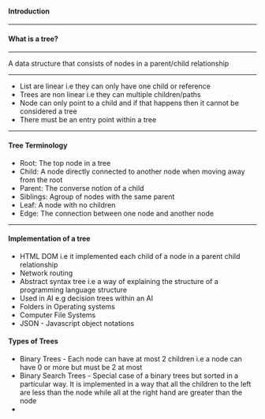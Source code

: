 #### Introduction
___

#### What is a tree?
___
A data structure that consists of nodes in a parent/child relationship

___
- List are linear i.e they can only have one child or reference
- Trees are non linear i.e they can multiple children/paths
- Node can only point to a child and if that happens then it cannot be considered a tree
- There must be an entry point within a tree
___

#### Tree Terminology
- Root: The top node in a tree
- Child: A node directly connected to another node when moving away from the root
- Parent: The converse notion of a child
- Siblings: Agroup of nodes with the same parent
- Leaf: A node with no children
- Edge: The connection between one node and another node

___

#### Implementation of a tree
- HTML DOM i.e it implemented each child of a node in a parent child relationship
- Network routing
- Abstract syntax tree i.e a way of explaining the structure of a programming language structure
- Used in AI e.g decision trees within an AI
- Folders in Operating systems
- Computer File Systems
- JSON - Javascript object notations

#### Types of Trees
- Binary Trees - Each node can have at most 2 children i.e a node can have 0 or more but must be 2 at most
- Binary Search Trees - Special case of a binary trees but sorted in a particular way. It is implemented in a way that all the children to the left are less than the node while all at the right hand are greater than the node
- 